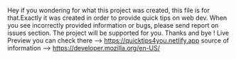 Hey if you wondering for what this project was created, this file is for that.Exactly it was created in order to provide quick tips on web dev. When you see incorrectly provided information or bugs, please send report on issues section. The project will be supported for you. Thanks and bye !
Live Preview you can check there --> https://quicktips4you.netlify.app
source of information --> https://developer.mozilla.org/en-US/
